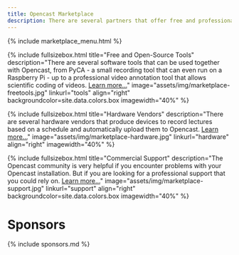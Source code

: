 ```yaml
---
title: Opencast Marketplace
description: There are several partners that offer free and professional tools and services around lecture recording and video management with Opencast.
---
```


{% include marketplace_menu.html %}

<!-- Lizenzen unsplash.com: https://unsplash.com/license -->

{% include fullsizebox.html
title="Free and Open-Source Tools"
description="There are several software tools that can be used together with Opencast, from PyCA - a small recording tool that can even run on a Raspberry Pi - up to a professional video annotation tool that allows scientific coding of videos. [Learn more...](tools)"
image="assets/img/marketplace-freetools.jpg"
linkurl="tools"
align="right"
backgroundcolor=site.data.colors.box
imagewidth="40%"
%}

{% include fullsizebox.html
title="Hardware Vendors"
description="There are several hardware vendors that produce devices to record lectures based on a schedule and automatically upload them to Opencast. [Learn more...](hardware)"
image="assets/img/marketplace-hardware.jpg"
linkurl="hardware"
align="right"
imagewidth="40%"
%}

{% include fullsizebox.html
title="Commercial Support"
description="The Opencast community is very helpful if you encounter problems with your Opencast installation. But if you are looking for a professional support that you could rely on. [Learn more...](support)"
image="assets/img/marketplace-support.jpg"
linkurl="support"
align="right"
backgroundcolor=site.data.colors.box
imagewidth="40%"
%}

# Sponsors

{% include sponsors.md %}
